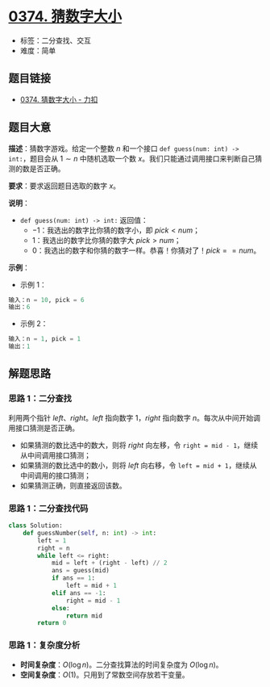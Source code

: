 # [0374. 猜数字大小](https://leetcode.cn/problems/guess-number-higher-or-lower/)

- 标签：二分查找、交互
- 难度：简单

## 题目链接

- [0374. 猜数字大小 - 力扣](https://leetcode.cn/problems/guess-number-higher-or-lower/)

## 题目大意

**描述**：猜数字游戏。给定一个整数 $n$ 和一个接口 `def guess(num: int) -> int:`，题目会从 $1 \sim n$ 中随机选取一个数 $x$。我们只能通过调用接口来判断自己猜测的数是否正确。

**要求**：要求返回题目选取的数字 $x$。

**说明**：

- `def guess(num: int) -> int:` 返回值：
  - $-1$：我选出的数字比你猜的数字小，即 $pick < num$；
  - $1$：我选出的数字比你猜的数字大 $pick > num$；
  - $0$：我选出的数字和你猜的数字一样。恭喜！你猜对了！$pick == num$。

**示例**：

- 示例 1：

```python
输入：n = 10, pick = 6
输出：6
```

- 示例 2：

```python
输入：n = 1, pick = 1
输出：1
```

## 解题思路

### 思路 1：二分查找

利用两个指针 $left$、$right$。$left$ 指向数字 $1$，$right$ 指向数字 $n$。每次从中间开始调用接口猜测是否正确。

- 如果猜测的数比选中的数大，则将 $right$ 向左移，令 `right = mid - 1`，继续从中间调用接口猜测；
- 如果猜测的数比选中的数小，则将 $left$ 向右移，令 `left = mid + 1`，继续从中间调用的接口猜测；
- 如果猜测正确，则直接返回该数。

### 思路 1：二分查找代码

```python
class Solution:
    def guessNumber(self, n: int) -> int:
        left = 1
        right = n
        while left <= right:
            mid = left + (right - left) // 2
            ans = guess(mid)
            if ans == 1:
                left = mid + 1
            elif ans == -1:
                right = mid - 1
            else:
                return mid
        return 0
```

### 思路 1：复杂度分析

- **时间复杂度**：$O(\log n)$。二分查找算法的时间复杂度为 $O(\log n)$。
- **空间复杂度**：$O(1)$。只用到了常数空间存放若干变量。
